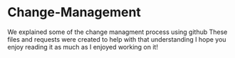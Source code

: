# Change-Management
We explained some of the change managment process using github
These files and requests were created to help with that understanding
I hope you enjoy reading it as much as I enjoyed working on it!
